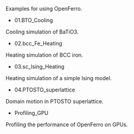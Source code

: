 Examples for using OpenFerro.

- 01.BTO_Cooling

Cooling simulation of BaTiO3. 

- 02.bcc_Fe_Heating

Heating simulation of BCC iron. 

- 03.sc_Ising_Heating

Heating simulation of a simple Ising model.

- 04.PTOSTO_superlattice

Domain motion in PTOSTO superlattice.

- Profiling_GPU

Profiling the performance of OpenFerro on GPUs. 

